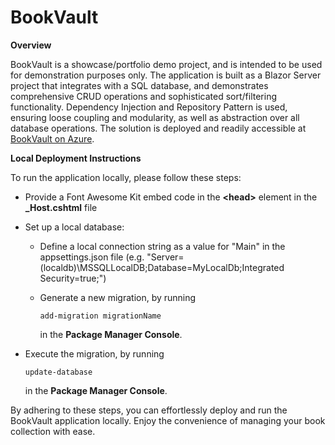 # BookVault

**Overview**

BookVault is a showcase/portfolio demo project, and is intended to be used for demonstration purposes only. The application is built as a Blazor Server project that integrates with a SQL database, and demonstrates comprehensive CRUD operations and sophisticated sort/filtering functionality. Dependency Injection and Repository Pattern is used, ensuring loose coupling and modularity, as well as abstraction over all database operations. The solution is deployed and readily accessible at [BookVault on Azure](https://blazor-deploy-1.azurewebsites.net/).

**Local Deployment Instructions**

To run the application locally, please follow these steps:

- Provide a Font Awesome Kit embed code in the **\<head\>** element in the **\_Host.cshtml** file

- Set up a local database:

  - Define a local connection string as a value for "Main" in the appsettings.json file (e.g. "Server=(localdb)\\MSSQLLocalDB;Database=MyLocalDb;Integrated Security=true;")
  - Generate a new migration, by running

    ```
    add-migration migrationName
    ```

    in the **Package Manager Console**.

- Execute the migration, by running

  ```
  update-database
  ```

  in the **Package Manager Console**.

By adhering to these steps, you can effortlessly deploy and run the BookVault application locally. Enjoy the convenience of managing your book collection with ease.

